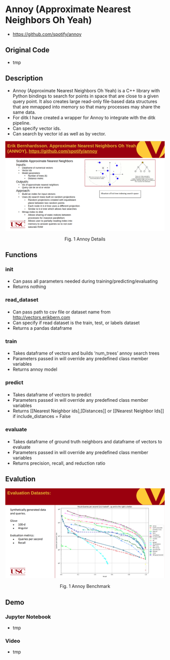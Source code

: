 # Annoy (Approximate Nearest Neighbors Oh Yeah)
- https://github.com/spotify/annoy

## Original Code
- tmp

## Description
- Annoy (Approximate Nearest Neighbors Oh Yeah) is a C++ library with Python bindings to search for points in space that are close to a given query point. It also creates large read-only file-based data structures that are mmapped into memory so that many processes may share the same data.
- For ditk I have created a wrapper for Annoy to integrate with the ditk pipeline.
- Can specify vector ids. 
- Can search by vector id as well as by vector. 
<p align="center">
    <img src="figures/Screenshot from 2019-05-01 19-49-18.png"/>
    <p align="center">Fig. 1 Annoy Details</p>
</p>


## Functions 

### __init__
####
- Can pass all parameters needed during training/predicting/evaluating
- Returns nothing

### read_dataset
####
- Can pass path to csv file or dataset name from http://vectors.erikbern.com
- Can specify if read dataset is the train, test, or labels dataset
- Returns a pandas dataframe 

### train
####
- Takes dataframe of vectors and builds ‘num_trees’ annoy search trees
- Parameters passed in will override any predefined class member variables
- Returns annoy model

### predict
####
- Takes dataframe of vectors to predict
- Parameters passed in will override any predefined class member variables
- Returns [[Nearest Neighbor ids],[Distances]] or [[Nearest Neighbor Ids]] if include_distances = False

### evaluate
####
- Takes dataframe of ground truth neighbors and dataframe of vectors to evaluate
- Parameters passed in will override any predefined class member variables
- Returns precision, recall, and reduction ratio

## Evalution
<p align="center">
    <img src="figures/Screenshot from 2019-05-01 19-49-38.png"/>
    <p align="center">Fig. 1 Annoy Benchmark</p>
</p>


## Demo
### Jupyter Notebook
- tmp
### Video
- tmp

